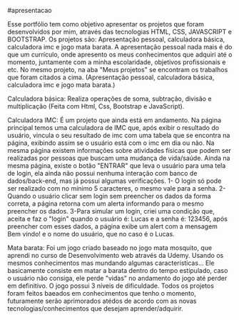 ﻿#apresentacao
 
Esse portfólio tem como objetivo apresentar os projetos que foram desenvolvidos por mim, através das tecnologias HTML, CSS, JAVASCRIPT e BOOTSTRAP. Os projetos são: Apresentação pessoal, calculadora básica, calculadora imc e jogo mata barata. A apresentação pessoal nada mais é do que um currículo, onde apresento os meus conhecimentos que adquiri até o momento, juntamente com a minha escolaridade, objetivos profissionais e etc. No mesmo projeto, na aba "Meus projetos" se encontram os trabalhos que foram citados a cima. (Apresentação pessoal, calculadora básica, calculadora imc e jogo mata barata.)

Calculadora básica: Realiza operações de soma, subtração, divisão e multiplicação (Feita com Html, Css, Bootstrap e JavaScript).

Calculadora IMC: É um projeto que ainda está em andamento. Na página principal temos uma calculadora de IMC que, após exibir o resultado do usuário, vincula o seu resultado de imc com uma tabela que se encontra na página, exibindo assim se o usuário está com o imc em dia ou não. Na mesma página existem informações sobre atividades físicas que podem ser realizadas por pessoas que buscam uma mudança de vida/saúde. Ainda na mesma página, existe o botão "ENTRAR" que leva o usuário para uma tela de login, ela ainda não possui nenhuma interação com banco de dados/back-end, mas já possui algumas verificações. 1- O login só pode ser realizado com no mínimo 5 caracteres, o mesmo vale para a senha. 2- Quando o usuário clicar sem login sem preencher os dados da forma correta, a página retorna com um alerta informando para o mesmo preencher os dados. 3-Para simular um login, criei uma condição que, aceita e faz o "login" quando o usuário é: Lucas e a senha é: 123456, após preencher com esses dados, a página exibe um alert com a mensagem Bem vindo! e o nome do usuário, que no caso é o Lucas.

Mata barata: Foi um jogo criado baseado no jogo mata mosquito, que aprendi no curso de Desenvolvimento web através da Udemy. Usando os mesmos conhecimentos mas mundando algumas características... Ele basicamente consiste em matar a barata dentro do tempo estipulado, caso o usuário não consiga, ele perde "vidas" no andamento do jogo até perder em definitivo. O jogo possui 3 níveis de dificuldade. Todos os projetos foram feitos baeados em conhecimentos que tenho o momento, futuramente serão aprimorados atédos de acordo com as novas tecnologias/conhecimentos que desejam aprender/adquirir.
